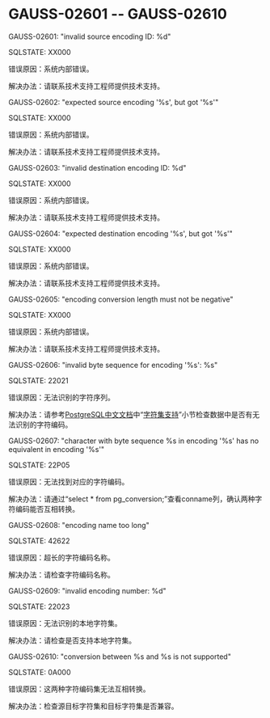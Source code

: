 # GAUSS-02601 -- GAUSS-02610<a name="ZH-CN_TOPIC_0302073589"></a>

GAUSS-02601: "invalid source encoding ID: %d"

SQLSTATE: XX000

错误原因：系统内部错误。

解决办法：请联系技术支持工程师提供技术支持。

GAUSS-02602: "expected source encoding '%s', but got '%s'"

SQLSTATE: XX000

错误原因：系统内部错误。

解决办法：请联系技术支持工程师提供技术支持。

GAUSS-02603: "invalid destination encoding ID: %d"

SQLSTATE: XX000

错误原因：系统内部错误。

解决办法：请联系技术支持工程师提供技术支持。

GAUSS-02604: "expected destination encoding '%s', but got '%s'"

SQLSTATE: XX000

错误原因：系统内部错误。

解决办法：请联系技术支持工程师提供技术支持。

GAUSS-02605: "encoding conversion length must not be negative"

SQLSTATE: XX000

错误原因：系统内部错误。

解决办法：请联系技术支持工程师提供技术支持。

GAUSS-02606: "invalid byte sequence for encoding '%s': %s"

SQLSTATE: 22021

错误原因：无法识别的字符序列。

解决办法：请参考[PostgreSQL中文文档](http://www.postgres.cn/docs/9.6/)中“[字符集支持](http://www.postgres.cn/docs/9.6/multibyte.html)”小节检查数据中是否有无法识别的字符编码。

GAUSS-02607: "character with byte sequence %s in encoding '%s' has no equivalent in encoding '%s'"

SQLSTATE: 22P05

错误原因：无法找到对应的字符编码。

解决办法：请通过“select \* from pg\_conversion;”查看conname列，确认两种字符编码能否互相转换。

GAUSS-02608: "encoding name too long"

SQLSTATE: 42622

错误原因：超长的字符编码名称。

解决办法：请检查字符编码名称。

GAUSS-02609: "invalid encoding number: %d"

SQLSTATE: 22023

错误原因：无法识别的本地字符集。

解决办法：请检查是否支持本地字符集。

GAUSS-02610: "conversion between %s and %s is not supported"

SQLSTATE: 0A000

错误原因：这两种字符编码集无法互相转换。

解决办法：检查源目标字符集和目标字符集是否兼容。

